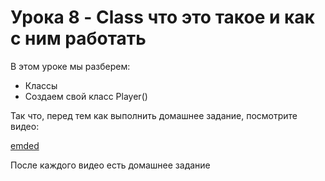 # Урока 8 - Class что это такое и как с ним работать

В этом уроке мы разберем:
- Классы
- Создаем свой класс Player()

Так что, перед тем как выполнить домашнее задание, посмотрите видео:

[emded](https://youtu.be/nUBWt8N4_6o)

После каждого видео есть домашнее задание
